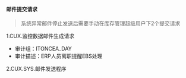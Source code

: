 #### 邮件提交请求

> 系统异常邮件停止发送后需要手动在库存管理超级用户下2个提交请求

1.CUX.监控数据邮件生成请求

* 审计组：ITONCEA_DAY
* 审计描述：ERP人员离职提醒EBS处理

2.CUX.SYS.邮件发送程序
